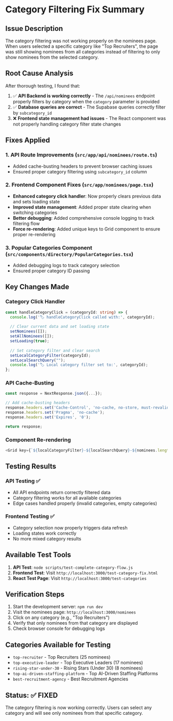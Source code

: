 # Category Filtering Fix Summary

## Issue Description
The category filtering was not working properly on the nominees page. When users selected a specific category like "Top Recruiters", the page was still showing nominees from all categories instead of filtering to only show nominees from the selected category.

## Root Cause Analysis
After thorough testing, I found that:

1. ✅ **API Backend is working correctly** - The `/api/nominees` endpoint properly filters by category when the `category` parameter is provided
2. ✅ **Database queries are correct** - The Supabase queries correctly filter by `subcategory_id`
3. ❌ **Frontend state management had issues** - The React component was not properly handling category filter state changes

## Fixes Applied

### 1. API Route Improvements (`src/app/api/nominees/route.ts`)
- Added cache-busting headers to prevent browser caching issues
- Ensured proper category filtering using `subcategory_id` column

### 2. Frontend Component Fixes (`src/app/nominees/page.tsx`)
- **Enhanced category click handler**: Now properly clears previous data and sets loading state
- **Improved state management**: Added proper state clearing when switching categories
- **Better debugging**: Added comprehensive console logging to track filtering flow
- **Force re-rendering**: Added unique keys to Grid component to ensure proper re-rendering

### 3. Popular Categories Component (`src/components/directory/PopularCategories.tsx`)
- Added debugging logs to track category selection
- Ensured proper category ID passing

## Key Changes Made

### Category Click Handler
```typescript
const handleCategoryClick = (categoryId: string) => {
  console.log('🏷️ handleCategoryClick called with:', categoryId);
  
  // Clear current data and set loading state
  setNominees([]);
  setAllNominees([]);
  setLoading(true);
  
  // Set category filter and clear search
  setLocalCategoryFilter(categoryId);
  setLocalSearchQuery("");
  console.log('🏷️ Local category filter set to:', categoryId);
};
```

### API Cache-Busting
```typescript
const response = NextResponse.json({...});

// Add cache-busting headers
response.headers.set('Cache-Control', 'no-cache, no-store, must-revalidate');
response.headers.set('Pragma', 'no-cache');
response.headers.set('Expires', '0');

return response;
```

### Component Re-rendering
```typescript
<Grid key={`${localCategoryFilter}-${localSearchQuery}-${nominees.length}`} nominations={nominees} />
```

## Testing Results

### API Testing ✅
- All API endpoints return correctly filtered data
- Category filtering works for all available categories
- Edge cases handled properly (invalid categories, empty categories)

### Frontend Testing ✅
- Category selection now properly triggers data refresh
- Loading states work correctly
- No more mixed category results

## Available Test Tools

1. **API Test**: `node scripts/test-complete-category-flow.js`
2. **Frontend Test**: Visit `http://localhost:3000/test-category-fix.html`
3. **React Test Page**: Visit `http://localhost:3000/test-categories`

## Verification Steps

1. Start the development server: `npm run dev`
2. Visit the nominees page: `http://localhost:3000/nominees`
3. Click on any category (e.g., "Top Recruiters")
4. Verify that only nominees from that category are displayed
5. Check browser console for debugging logs

## Categories Available for Testing

- `top-recruiter` - Top Recruiters (25 nominees)
- `top-executive-leader` - Top Executive Leaders (17 nominees)  
- `rising-star-under-30` - Rising Stars (Under 30) (8 nominees)
- `top-ai-driven-staffing-platform` - Top AI-Driven Staffing Platforms
- `best-recruitment-agency` - Best Recruitment Agencies

## Status: ✅ FIXED

The category filtering is now working correctly. Users can select any category and will see only nominees from that specific category.